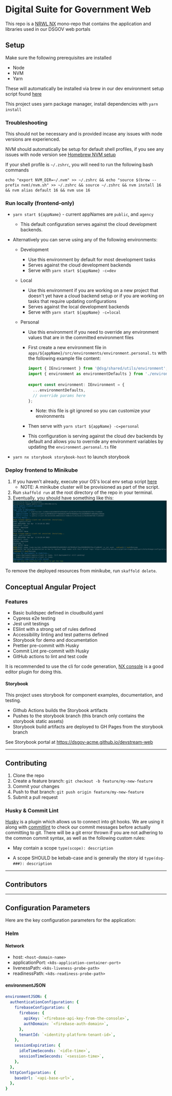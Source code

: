 # Digital Suite for Government Web

This repo is a [NRWL NX](https://nx.dev) mono-repo that contains the application and libraries used in our DSGOV web portals

## Setup

Make sure the following prerequisites are installed

- Node
- NVM
- Yarn

These will automatically be installed via brew in our dev environment setup script found [here](https://github.com/dsgov-acme/devstream-local-environment#getting-started)

This project uses yarn package manager, install dependencies with `yarn install`

### Troubleshooting

This should not be necessary and is provided incase any issues with node versions are experienced.

NVM should automatically be setup for default shell profiles, if you see any issues with node version see [Homebrew NVM setup](https://formulae.brew.sh/formula/nvm)

If your shell profile is `~/.zshrc`, you will need to run the following bash commands

```shell
echo "export NVM_DIR=~/.nvm" >> ~/.zshrc && echo "source $(brew --prefix nvm)/nvm.sh" >> ~/.zshrc && source ~/.zshrc && nvm install 16 && nvm alias default 16 && nvm use 16
```

### Run locally (frontend-only)

- `yarn start ${appName}` - current appNames are `public`, and `agency`
  - This default configuration serves against the cloud development backends.
- Alternatively you can serve using any of the following environments:

  - Development
    - Use this environment by default for most development tasks
    - Serves against the cloud development backends
    - Serve with `yarn start ${appName} -c=dev`
  - Local
    - Use this environment if you are working on a new project that doesn't yet have a cloud backend setup or if you are working on tasks that require updating configurations
    - Serves against the local development backends
    - Serve with `yarn start ${appName} -c=local`
  - Personal

    - Use this environment if you need to override any environment values that are in the committed environment files
    - First create a new environment file in `apps/${appName}/src/environments/environment.personal.ts` with the following example file content:

      ```typescript
      import { IEnvironment } from '@dsg/shared/utils/environment';
      import { environment as environmentDefaults } from './environment.dev';

      export const environment: IEnvironment = {
        ...environmentDefaults,
        // override params here
      };
      ```

      - Note: this file is git ignored so you can customize your environments

    - Then serve with `yarn start ${appName} -c=personal`
    - This configuration is serving against the cloud dev backends by default and allows you to override any environment variables by updating the `environment.personal.ts` file

- `yarn nx storybook storybook-host` to launch storybook

### Deploy frontend to Minikube

1. If you haven't already, execute your OS's local env setup script [here](https://github.com/dsgov-acme/devstream-local-environment#getting-started)
   - NOTE: A minikube cluster will be provisioned as part of the script.
2. Run `skaffold run` at the root directory of the repo in your terminal.
3. Eventually, you should have something like this: ![Skaffold Run Log](docs/assets/skaffold-run-log.png)

To remove the deployed resources from minikube, run `skaffold delete`.

## Conceptual Angular Project

### Features

- Basic buildspec defined in cloudbuild.yaml
- Cypress e2e testing
- Jest unit testings
- ESlint with a strong set of rules defined
- Accessibility linting and test patterns defined
- Storybook for demo and documentation
- Prettier pre-commit with Husky
- Commit Lint pre-commit with Husky
- GitHub actions to lint and test code

It is recommended to use the cli for code generation, [NX console](https://nx.dev/l/r/getting-started/console) is a good editor plugin for doing this.

#### Storybook

This project uses storybook for component examples, documentation, and testing.

- Github Actions builds the Storybook artifacts
- Pushes to the storybook branch (this branch only contains the storybook static assets)
- Storybook build artifacts are deployed to GH Pages from the storybook branch

See Storybook portal at <https://dsgov-acme.github.io/devstream-web>

---

## Contributing

1. Clone the repo
2. Create a feature branch: `git checkout -b feature/my-new-feature`
3. Commit your changes
4. Push to that branch: `git push origin feature/my-new-feature`
5. Submit a pull request

### Husky & Commit Lint

[Husky](https://typicode.github.io/husky/#/) is a plugin which allows us to connect into git hooks. We are using it along with [commitlint](https://commitlint.js.org/#/) to check our commit messages before actually committing to git. There will be a git error thrown if you are not adhering to the common commit syntax, as well as the following custom rules:

- May contain a scope `type(scope): description`

- A scope SHOULD be kebab-case and is generally the story id `type(dsg-###): description`

---

## Contributors

---

## Configuration Parameters

Here are the key configuration parameters for the application:

### Helm

#### Network

- host: `<host-domain-name>`
- applicationPort: `<k8s-application-container-port>`
- livenessPath: `<k8s-liveness-probe-path>`
- readinessPath: `<k8s-readiness-probe-path>`

#### environmentJSON

```yaml
environmentJSON: {
  authenticationConfiguration: {
    firebaseConfiguration: {
      firebase: {
        apiKey: `<firebase-api-key-from-the-console>`,
        authDomain: `<firebase-auth-domain>`,
      },
      tenantId: `<identity-platform-tenant-id>`,
    },
    sessionExpiration: {
      idleTimeSeconds: `<idle-time>`,
      sessionTimeSeconds: `<session-time>`,
    },
  },
  httpConfiguration: {
    baseUrl: `<api-base-url>`,
  },
}
```
